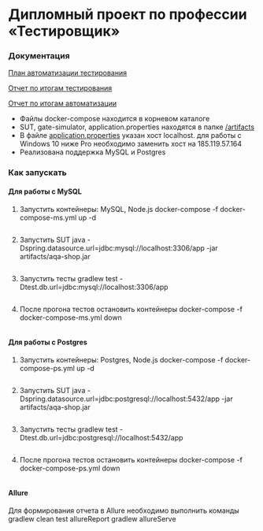 # Дипломный проект по профессии «Тестировщик»
### Документация

[План автоматизации тестирования]()

[Отчет по итогам тестирования]()

[Отчет по итогам автоматизации]()


* Файлы docker-compose находится в корневом каталоге
* SUT, gate-simulator, application.properties находятся в папке [/artifacts]()
* В файле [application.properties]() указан хост localhost. для работы с Windows 10 ниже Pro необходимо заменить хост на 185.119.57.164
* Реализована поддержка MySQL и Postgres

### Как запускать

#### Для работы с MySQL
1. Запустить контейнеры: MySQL, Node.js
    docker-compose -f docker-compose-ms.yml up -d 
    ```

2. Запустить SUT
    java -Dspring.datasource.url=jdbc:mysql://localhost:3306/app -jar artifacts/aqa-shop.jar
    ```

3. Запустить тесты
    gradlew test -Dtest.db.url=jdbc:mysql://localhost:3306/app
    ```
   
4. После прогона тестов остановить контейнеры
    docker-compose -f docker-compose-ms.yml down
    ```
   
#### Для работы с Postgres
1. Запустить контейнеры: Postgres, Node.js
    docker-compose -f docker-compose-ps.yml up -d  
    ```

2. Запустить SUT
    java -Dspring.datasource.url=jdbc:postgresql://localhost:5432/app -jar artifacts/aqa-shop.jar
    ```

3. Запустить тесты
    gradlew test -Dtest.db.url=jdbc:postgresql://localhost:5432/app
    ```
4. После прогона тестов остановить контейнеры
    docker-compose -f docker-compose-ps.yml down
    ```
   
#### Allure

Для формирования отчета в Allure необходимо выполнить команды
gradlew clean test allureReport 
gradlew allureServe
```
